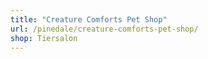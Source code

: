```yaml
---
title: "Creature Comforts Pet Shop"
url: /pinedale/creature-comforts-pet-shop/
shop: Tiersalon
---
```

